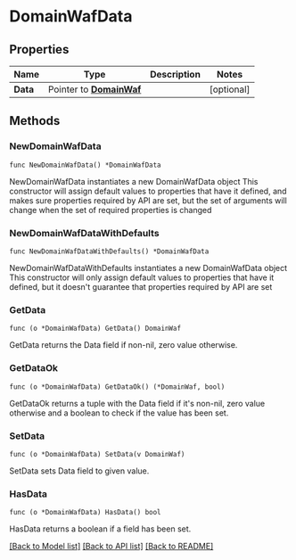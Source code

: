 # DomainWafData

## Properties

Name | Type | Description | Notes
------------ | ------------- | ------------- | -------------
**Data** | Pointer to [**DomainWaf**](DomainWaf.md) |  | [optional] 

## Methods

### NewDomainWafData

`func NewDomainWafData() *DomainWafData`

NewDomainWafData instantiates a new DomainWafData object
This constructor will assign default values to properties that have it defined,
and makes sure properties required by API are set, but the set of arguments
will change when the set of required properties is changed

### NewDomainWafDataWithDefaults

`func NewDomainWafDataWithDefaults() *DomainWafData`

NewDomainWafDataWithDefaults instantiates a new DomainWafData object
This constructor will only assign default values to properties that have it defined,
but it doesn't guarantee that properties required by API are set

### GetData

`func (o *DomainWafData) GetData() DomainWaf`

GetData returns the Data field if non-nil, zero value otherwise.

### GetDataOk

`func (o *DomainWafData) GetDataOk() (*DomainWaf, bool)`

GetDataOk returns a tuple with the Data field if it's non-nil, zero value otherwise
and a boolean to check if the value has been set.

### SetData

`func (o *DomainWafData) SetData(v DomainWaf)`

SetData sets Data field to given value.

### HasData

`func (o *DomainWafData) HasData() bool`

HasData returns a boolean if a field has been set.


[[Back to Model list]](HOW-TO.md#documentation-for-models) [[Back to API list]](HOW-TO.md#documentation-for-api-endpoints) [[Back to README]](HOW-TO.md)


